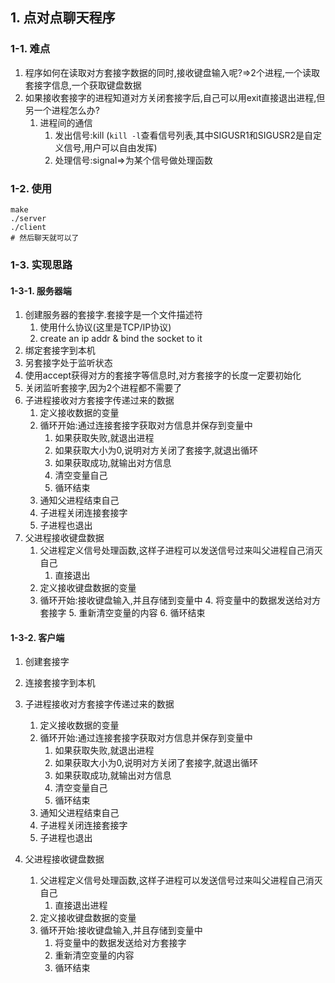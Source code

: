     
## 1. 点对点聊天程序
### 1-1. 难点
1. 程序如何在读取对方套接字数据的同时,接收键盘输入呢?=>2个进程,一个读取套接字信息,一个获取键盘数据
2. 如果接收套接字的进程知道对方关闭套接字后,自己可以用exit直接退出进程,但另一个进程怎么办?
    1. 进程间的通信
        1. 发出信号:kill (`kill -l`查看信号列表,其中SIGUSR1和SIGUSR2是自定义信号,用户可以自由发挥)
        2. 处理信号:signal=>为某个信号做处理函数
### 1-2. 使用
```
make 
./server
./client
# 然后聊天就可以了
```
### 1-3. 实现思路
#### 1-3-1. 服务器端
1. 创建服务器的套接字.套接字是一个文件描述符
    1. 使用什么协议(这里是TCP/IP协议)
    2. create an ip addr & bind the socket to it
2. 绑定套接字到本机
3. 另套接字处于监听状态
4. 使用accept获得对方的套接字等信息时,对方套接字的长度一定要初始化
5. 关闭监听套接字,因为2个进程都不需要了
6. 子进程接收对方套接字传递过来的数据
    1. 定义接收数据的变量
    2. 循环开始:通过连接套接字获取对方信息并保存到变量中
        1. 如果获取失败,就退出进程
        2. 如果获取大小为0,说明对方关闭了套接字,就退出循环
        3. 如果获取成功,就输出对方信息
        4. 清空变量自己
        5. 循环结束
    3. 通知父进程结束自己
    4. 子进程关闭连接套接字
    5. 子进程也退出
7. 父进程接收键盘数据
    1. 父进程定义信号处理函数,这样子进程可以发送信号过来叫父进程自己消灭自己
        1. 直接退出
    2. 定义接收键盘数据的变量
    3. 循环开始:接收键盘输入,并且存储到变量中
        4. 将变量中的数据发送给对方套接字
        5. 重新清空变量的内容
        6. 循环结束
#### 1-3-2. 客户端
1. 创建套接字
2. 连接套接字到本机
3. 子进程接收对方套接字传递过来的数据
    1. 定义接收数据的变量
    2. 循环开始:通过连接套接字获取对方信息并保存到变量中
        1. 如果获取失败,就退出进程
        2. 如果获取大小为0,说明对方关闭了套接字,就退出循环
        3. 如果获取成功,就输出对方信息
        4. 清空变量自己
        5. 循环结束
    3. 通知父进程结束自己
    4. 子进程关闭连接套接字
    5. 子进程也退出
4. 父进程接收键盘数据

    1. 父进程定义信号处理函数,这样子进程可以发送信号过来叫父进程自己消灭自己
        1. 直接退出进程
    2. 定义接收键盘数据的变量
    3. 循环开始:接收键盘输入,并且存储到变量中
        1. 将变量中的数据发送给对方套接字
        2. 重新清空变量的内容
        3. 循环结束
